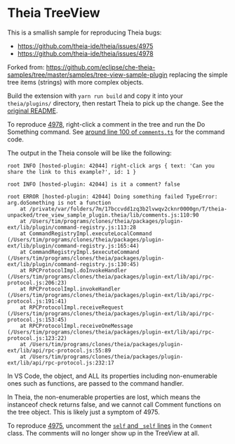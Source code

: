 # Theia TreeView

This is a smallish sample for reproducing Theia bugs:
- https://github.com/theia-ide/theia/issues/4975
- https://github.com/theia-ide/theia/issues/4978

Forked from: https://github.com/eclipse/che-theia-samples/tree/master/samples/tree-view-sample-plugin replacing the simple tree items (strings) with more complex objects.

Build the extension with `yarn run build` and copy it into your `theia/plugins/` directory, then restart Theia to pick up the change. See the [original README](https://github.com/eclipse/che-theia-samples/tree/master/samples/tree-view-sample-plugin).

To reproduce [4978](https://github.com/theia-ide/theia/issues/4978), right-click a comment in the tree and run the Do Something command.
See [around line 100 of `comments.ts`](https://github.com/tetchel/theia-tree-bug/blob/master/src/comments.ts#L101) for the command code.

The output in the Theia console will be like the following:
```
root INFO [hosted-plugin: 42044] right-click args { text: 'Can you share the link to this example?', id: 1 }

root INFO [hosted-plugin: 42044] is it a comment? false

root ERROR [hosted-plugin: 42044] Doing something failed TypeError: arg.doSomething is not a function
    at /private/var/folders/7m/17bccvdd1zq3b2lvwqv2cknr0000gn/T/theia-unpacked/tree_view_sample_plugin.theia/lib/comments.js:110:90
    at /Users/tim/programs/clones/theia/packages/plugin-ext/lib/plugin/command-registry.js:113:28
    at CommandRegistryImpl.executeLocalCommand (/Users/tim/programs/clones/theia/packages/plugin-ext/lib/plugin/command-registry.js:165:44)
    at CommandRegistryImpl.$executeCommand (/Users/tim/programs/clones/theia/packages/plugin-ext/lib/plugin/command-registry.js:130:45)
    at RPCProtocolImpl.doInvokeHandler (/Users/tim/programs/clones/theia/packages/plugin-ext/lib/api/rpc-protocol.js:206:23)
    at RPCProtocolImpl.invokeHandler (/Users/tim/programs/clones/theia/packages/plugin-ext/lib/api/rpc-protocol.js:191:41)
    at RPCProtocolImpl.receiveRequest (/Users/tim/programs/clones/theia/packages/plugin-ext/lib/api/rpc-protocol.js:153:45)
    at RPCProtocolImpl.receiveOneMessage (/Users/tim/programs/clones/theia/packages/plugin-ext/lib/api/rpc-protocol.js:123:22)
    at /Users/tim/programs/clones/theia/packages/plugin-ext/lib/api/rpc-protocol.js:55:89
    at /Users/tim/programs/clones/theia/packages/plugin-ext/lib/api/rpc-protocol.js:232:17
```

In VS Code, the object, and ALL its properties including non-enumerable ones such as functions, are passed to the command handler.

In Theia, the non-enumerable properties are lost, which means the instanceof check returns false, and we cannot call Comment functions on the tree object.
This is likely just a symptom of 4975.

To reproduce [4975](https://github.com/theia-ide/theia/issues/4975), uncomment the [`self` and `_self` lines](https://github.com/tetchel/theia-tree-bug/blob/master/src/comments.ts#L8) in the `Comment` class.
The comments will no longer show up in the TreeView at all.
